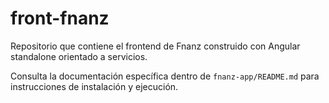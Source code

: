 # front-fnanz

Repositorio que contiene el frontend de Fnanz construido con Angular standalone orientado a servicios.

Consulta la documentación específica dentro de `fnanz-app/README.md` para instrucciones de instalación y ejecución.
